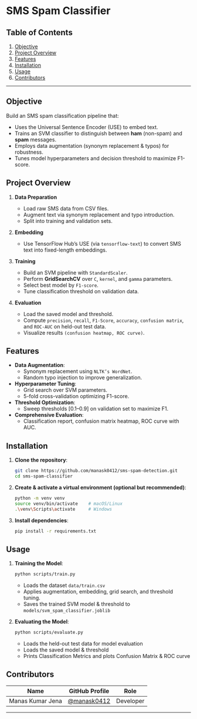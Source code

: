 # SMS Spam Classifier

## Table of Contents
1. [Objective](#objective)  
2. [Project Overview](#project-overview)  
3. [Features](#features)
4. [Installation](#installation)  
5. [Usage](#usage)
6. [Contributors](#contributors)

---

## Objective
Build an SMS spam classification pipeline that:
- Uses the Universal Sentence Encoder (USE) to embed text.
- Trains an SVM classifier to distinguish between **ham** (non-spam) and **spam** messages.
- Employs data augmentation (synonym replacement & typos) for robustness.
- Tunes model hyperparameters and decision threshold to maximize F1-score.

## Project Overview
1. **Data Preparation**  
   - Load raw SMS data from CSV files.  
   - Augment text via synonym replacement and typo introduction.  
   - Split into training and validation sets.

2. **Embedding**  
   - Use TensorFlow Hub’s USE (via `tensorflow-text`) to convert SMS text into fixed-length embeddings.

3. **Training**  
   - Build an SVM pipeline with `StandardScaler`.  
   - Perform **GridSearchCV** over `C`, `kernel`, and `gamma` parameters.  
   - Select best model by `F1-score`.  
   - Tune classification threshold on validation data.

4. **Evaluation**  
   - Load the saved model and threshold.  
   - Compute `precision`, `recall`, `F1-Score`, `accuracy`, `confusion matrix`, and `ROC-AUC` on held-out test data.  
   - Visualize results `(confusion heatmap, ROC curve)`.

## Features
- **Data Augmentation**:  
  - Synonym replacement using `NLTK’s WordNet`.  
  - Random typo injection to improve generalization.
- **Hyperparameter Tuning**:  
  - Grid search over SVM parameters.  
  - 5-fold cross-validation optimizing F1-score.
- **Threshold Optimization**:  
  - Sweep thresholds [0.1–0.9] on validation set to maximize F1.
- **Comprehensive Evaluation**:  
  - Classification report, confusion matrix heatmap, ROC curve with AUC.

## Installation
  1. **Clone the repository**:
     ```bash
     git clone https://github.com/manask0412/sms-spam-detection.git
     cd sms-spam-classifier
     ```
  2. **Create & activate a virtual environment (optional but recommended)**:
     ```bash
     python -m venv venv
     source venv/bin/activate    # macOS/Linux
     .\venv\Scripts\activate     # Windows
     ```
  3. **Install dependencies**:
     ```bash
     pip install -r requirements.txt
     ```
## Usage
  1. **Training the Model**:
     ```bash
     python scripts/train.py
     ```
      - Loads the dataset `data/train.csv`
      - Applies augmentation, embedding, grid search, and threshold tuning.
      - Saves the trained SVM model & threshold to `models/svm_spam_classifier.joblib`

  2. **Evaluating the Model**:
     ```bash
     python scripts/evaluate.py
     ```
     - Loads the held-out test data for model evaluation
     - Loads the saved model & threshold
     - Prints Classification Metrics and plots Confusion Matrix & ROC curve

  ## Contributors

| Name            | GitHub Profile                       | Role            |
|-----------------|--------------------------------------|-----------------|
| Manas Kumar Jena       | [@manask0412](https://github.com/manask0412) | Developer|

---
